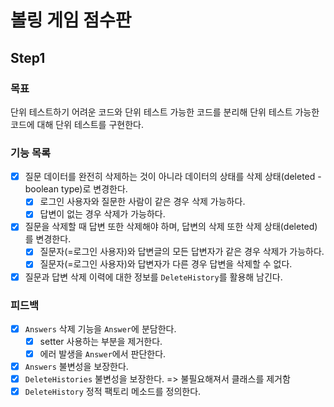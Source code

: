 # 볼링 게임 점수판
## Step1
### 목표
단위 테스트하기 어려운 코드와 단위 테스트 가능한 코드를 분리해 단위 테스트 가능한 코드에 대해 단위 테스트를 구현한다.

### 기능 목록
- [x] 질문 데이터를 완전히 삭제하는 것이 아니라 데이터의 상태를 삭제 상태(deleted - boolean type)로 변경한다.
  - [x] 로그인 사용자와 질문한 사람이 같은 경우 삭제 가능하다.
  - [x] 답변이 없는 경우 삭제가 가능하다.
- [x] 질문을 삭제할 때 답변 또한 삭제해야 하며, 답변의 삭제 또한 삭제 상태(deleted)를 변경한다.
  - [x] 질문자(=로그인 사용자)와 답변글의 모든 답변자가 같은 경우 삭제가 가능하다.
  - [x] 질문자(=로그인 사용자)와 답변자가 다른 경우 답변을 삭제할 수 없다.
- [x] 질문과 답변 삭제 이력에 대한 정보를 `DeleteHistory`를 활용해 남긴다.

### 피드백
- [x] `Answers` 삭제 기능을 `Answer`에 분담한다.
  - [x] setter 사용하는 부분을 제거한다.
  - [x] 에러 발생을 `Answer`에서 판단한다.
- [x] `Answers` 불변성을 보장한다.
- [x] `DeleteHistories` 불변성을 보장한다. => 불필요해져서 클래스를 제거함
- [x] `DeleteHistory` 정적 팩토리 메소드를 정의한다.
